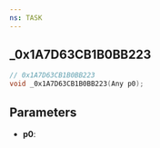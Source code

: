 ```yaml
---
ns: TASK
---
```

## _0x1A7D63CB1B0BB223

```c
// 0x1A7D63CB1B0BB223
void _0x1A7D63CB1B0BB223(Any p0);
```

## Parameters
* **p0**:
